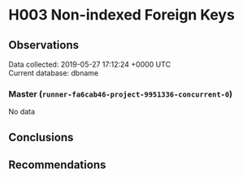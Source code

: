 # H003 Non-indexed Foreign Keys #

## Observations ##
Data collected: 2019-05-27 17:12:24 +0000 UTC  
Current database: dbname  

### Master (`runner-fa6cab46-project-9951336-concurrent-0`) ###


No data


## Conclusions ##


## Recommendations ##

